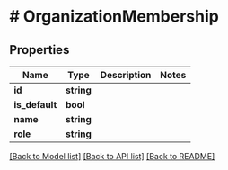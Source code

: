 # # OrganizationMembership

## Properties

Name | Type | Description | Notes
------------ | ------------- | ------------- | -------------
**id** | **string** |  |
**is_default** | **bool** |  |
**name** | **string** |  |
**role** | **string** |  |

[[Back to Model list]](../../README.md#models) [[Back to API list]](../../README.md#endpoints) [[Back to README]](../../README.md)
